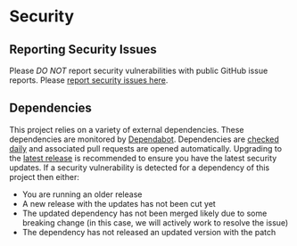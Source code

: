 # Security

## Reporting Security Issues

Please *DO NOT* report security vulnerabilities with public GitHub issue
reports. Please [report security issues here](
https://www.splunk.com/en_us/product-security/report.html).

## Dependencies

This project relies on a variety of external dependencies.
These dependencies are monitored by
[Dependabot](https://docs.github.com/en/code-security/supply-chain-security/configuring-dependabot-security-updates).
Dependencies are [checked
daily](https://github.com/signalfx/splunk-otel-java-lambda/blob/main/.github/dependabot.yml)
and associated pull requests are opened automatically. Upgrading to the [latest
release](https://github.com/signalfx/splunk-otel-java-lambda/releases)
is recommended to ensure you have the latest security updates. If a security
vulnerability is detected for a dependency of this project then either:

- You are running an older release
- A new release with the updates has not been cut yet
- The updated dependency has not been merged likely due to some breaking change
  (in this case, we will actively work to resolve the issue)
- The dependency has not released an updated version with the patch